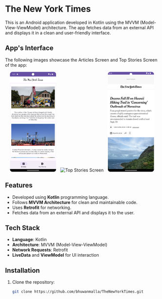 # The New York Times

This is an Android application developed in Kotlin using the MVVM (Model-View-ViewModel) architecture. The app fetches data from an external API and displays it in a clean and user-friendly interface.

## App's Interface

The following images showcase the Articles Screen and Top Stories Screen of the app:

<p align="center">
  <img src="https://github.com/bhuwanmalla/TheNewYorkTimes/blob/main/articles.png" alt="Article Screen" width="30%" style="margin-right: 10px;">
  <img src="https://github.com/bhuwanmalla/TheNewYorkTimes/blob/main/topstories.png" alt="Top Stories Screen" width="30%" style="margin-right: 10px;">
  <img src="https://github.com/bhuwanmalla/TheNewYorkTimes/blob/main/webactivity.png" alt="Web Activity" width="30%">
</p>


## Features

- Developed using **Kotlin** programming language.
- Follows **MVVM Architecture** for clean and maintainable code.
- Uses **Retrofit** for networking.
- Fetches data from an external API and displays it to the user.


## Tech Stack

- **Language**: Kotlin
- **Architecture**: MVVM (Model-View-ViewModel)
- **Network Requests**: Retrofit
- **LiveData** and **ViewModel** for UI interaction

## Installation

1. Clone the repository:
   ```bash
   git clone https://github.com/bhuwanmalla/TheNewYorkTimes.git

